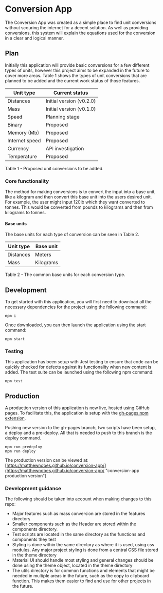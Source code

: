 # Conversion App

The Conversion App was created as a simple place to find unit conversions without scouring the internet for a decent solution. As well as providing conversions, this system will explain the equations used for the conversion in a clear and logical manner. 

## Plan

Initially this application will provide basic conversions for a few different types of units, however this project aims to be expanded in the future to cover more areas. Table 1 shows the types of unit conversions that are planned to be added and the current work status of those features. 

Unit type  | Current status
------------- | -------------
Distances  | Initial version (v0.2.0)
Mass  | Initial version (v0.1.0)
Speed | Planning stage
Binary | Proposed
Memory (Mb) | Proposed
Internet speed | Proposed
Currency | API investigation 
Temperature | Proposed

Table 1 - Proposed unit conversions to be added. 

### Core functionality 

The method for making conversions is to convert the input into a base unit, like a kilogram and then convert this base unit into the users desired unit. For example, the user might input 120lb which they want converted to tonnes. This would be converted from pounds to kilograms and then from kilograms to tonnes.

#### Base units

The base units for each type of conversion can be seen in Table 2. 

Unit type  | Base unit
------------- | -------------
Distances  | Meters
Mass  | Kilograms


Table 2 - The common base units for each conversion type.

## Development 

To get started with this application, you will first need to download all the necessary dependencies for the project using the following command: 

``` 
npm i
```

Once downloaded, you can then launch the application using the start command:

``` 
npm start
```

### Testing 

This application has been setup with Jest testing to ensure that code can be quickly checked for defects against its functionality when new content is added. The test suite can be launched using the following npm command:

``` 
npm test
```

## Production 

A production version of this application is now live, hosted using GitHub pages. To facilitate this, the application is setup with the [gh-pages npm extension](https://www.npmjs.com/package/gh-pages "gh-pages npm package"). 

Pushing new version to the gh-pages branch, two scripts have been setup, a deploy and a pre-deploy. All that is needed to push to this branch is the deploy command.

```
npm run predeploy
npm run deploy
```

The production version can be viewed at: [https://matthewnobes.github.io/conversion-app/](https://matthewnobes.github.io/conversion-app/ "conversion-app production version")

### Development guidance 

The following should be taken into account when making changes to this repo:

* Major features such as mass conversion are stored in the features directory
* Smaller components such as the Header are stored within the components directory.
* Test scripts are located in the same directory as the functions and components they test
* Styling is done within the same directory as where it is used, using css modules. Any major project styling is done from a central CSS file stored in the theme directory
* Material UI should handle most styling and general changes should be done using the theme object, located in the theme directory
* The utils directory is for common functions and elements that might be needed in multiple areas in the future, such as the copy to clipboard function. This makes them easier to find and use for other projects in the future.